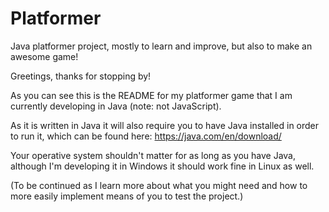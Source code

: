 # Platformer
Java platformer project, mostly to learn and improve, but also to make an awesome game!

Greetings, thanks for stopping by!

As you can see this is the README for my platformer game that I am currently developing in Java (note: not JavaScript).

As it is written in Java it will also require you to have Java installed in order to run it, which can be found here:
https://java.com/en/download/

Your operative system shouldn't matter for as long as you have Java, although I'm developing it in Windows it should work fine in Linux as well.

(To be continued as I learn more about what you might need and how to more easily implement means of you to test the project.)
